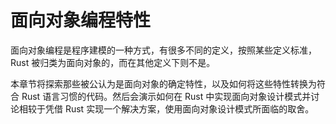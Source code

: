 # 面向对象编程特性

面向对象编程是程序建模的一种方式，有很多不同的定义，按照某些定义标准，Rust 被归类为面向对象的，而在其他定义下则不是。

本章节将探索那些被公认为是面向对象的确定特性，以及如何将这些特性转换为符合 Rust 语言习惯的代码。然后会演示如何在 Rust 中实现面向对象设计模式并讨论相较于凭借 Rust 实现一个解决方案，使用面向对象设计模式所面临的取舍。
